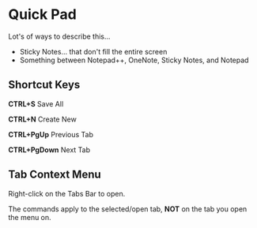 ﻿# Quick Pad
Lot's of ways to describe this...

- Sticky Notes... that don't fill the entire screen
- Something between Notepad++, OneNote, Sticky Notes, and Notepad 

## Shortcut Keys
**CTRL+S** Save All

**CTRL+N** Create New

**CTRL+PgUp** Previous Tab

**CTRL+PgDown** Next Tab

## Tab Context Menu
Right-click on the Tabs Bar to open.

The commands apply to the selected/open tab, **NOT** on the tab you open the menu on.
